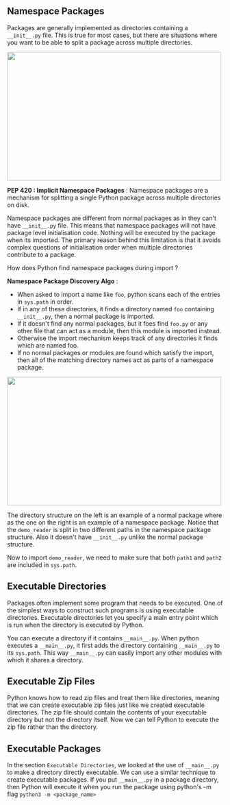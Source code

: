

## Namespace Packages

Packages are generally implemented as directories containing a `__init__.py` file. This is true for most cases, but there are situations where you want to be able to split a package across multiple directories. 


<img src="https://lh3.googleusercontent.com/enYulhI3fUmZU81qMP9u5wug0OJwgPzCzejmoDb6tz6Gzvv_pHEv731wFmgwB-HltzBTkmti55ZFpFoZR9T78c-PPj_k9_3NNh5no5XSY2_mwUnbZIZeAiI_oEH-5ixMo3dWYEGtSNtnEsK90gK-m3hVFmYiewHPaiI40qsb6hsZQmRwrR2mBIWT-arjekMJoxm-q0rFYUiENhl4QKc1MUJ-5t53m8bTF8TYy59CXjkJ1FWHNkz8ydow0GBD_JZaPxF_N77KO7blcdY6PnxJfGkMfB6oEkwqtkJJsjXSEnduRkyMyfKcx_yr-kBi6DEAvIOFZdxHDv49dwEmu_imFkxwz6iBD1bzJTxSMHt9FytaiDzikk4JVdWBhTWgKk1chrmQezxpCD-uS_jgweEbBEKWx7QCWJG_xwQownOPkdEJ7uN66186NtwWft015z7tuvI4fqMcNgVvZ2SZ1oUORLkuKBf10wbpC6hBPMc7A5RqOJwOtfAUYoKyxaHkgXQK0XhjNWLsXPQW2w6GVdF7j0TiOyMrmGGMSB3oJ6LKuZFJyMDEV2mEKfE9sTceEudSehbn2XFDFWOUtVgaLRfTBRaiK1yu9R4BYXWV4z6dPuqN9fMSxYjMMznwGAeFtBpPtCYFY7NylfJiz9fpF_pnxe89UIK1l9uqMv7RuSb24kCMhJs9vHirLqmzehNuag=w1348-h615-no?authuser=0" width="500px" height="300px" />

**PEP 420 : Implicit Namespace Packages** : Namespace packages are a mechanism for splitting a single Python package across multiple directories on disk. 

Namespace packages are different from normal packages as in they can't have `__init__.py` file. This means that namespace packages will not have package level initialisation code. Nothing will be executed by the package when its imported. The primary reason behind this limitation is that it avoids complex questions of initialisation order when multiple directories contribute to a package. 

How does Python find namespace packages during import ? 

**Namespace Package Discovery Algo** :   
- When asked to import a name like `foo`, python scans each of the entries in `sys.path` in order.
- If in any of these directories, it finds a directory named `foo` containing `__init__.py`, then a normal package is imported. 
- If it doesn't find any normal packages, but it foes find `foo.py` or any other file that can act as a module, then this module is imported instead. 
- Otherwise the import mechanism keeps track of any directories it finds which are named foo.
- If no normal packages or modules are found which satisfy the import, then all of the matching directory names act as parts of a namespace package.

<img src="https://lh3.googleusercontent.com/DqNDx67x-BDSzI7GRDeKx4NIig0o-RZfzI_r4-F3ZxPxEfqXfIlJlFD_gu0dKs-FudxdnOPpKrfebmy70r4iP3qBK8qZ6_RbPc9N21VBO85ItX8JECBA7Ej_jIwStP2Jbot8nMTbxBmaaPUL328m63pEIpkpfvBs3rS1o6amzk13i6lbRgb7Y90o-ibd56rube4xym-BxdIDmgoQB7sDcVayjcbiHl1YXPaYCXbip-XpSLtZHYyEKbCrOWJnaFXuE7jbkgRnTFHtnzt3Ml-KyDJ62ZkguOXBmtWs5_SMWPV9dD0FtW_rbMoHLy7Ds59A9KVlF6ar-1odmcGb042OhrBpDGbstM7G6jx7HtK6Pg0b2lLbzwAoU0npDVEoQF-SVs85UlJ7Yo4oTvZxz9Px9rop2u2Dg9YTFWwO_w3xIoJLYdeH2mH5KQBPbuvYTc6rGNGH6_ieD4dtpm4MyTVDvg0qmePVrFgcDCwK730U-S8GjhaPh75Ri2Oh-YsL8b_QajKnvNhalScalt_w2Y1m2zTMqN60aQvPFBvKlNI2xD20LXP1O7dTAXEmwk6QvP1JRzX5SLijZ7MZDycdPyMAd3mtZ8E_TIT_Zmldn3sJRYE8jYG2tB00JJz_e8k7rqFrNLY3KSj88ur7-HjBSCXpu6Cx53px__p4PS4mWdO1_lA2nIjdSXIM9c1Fmmpd6w=w622-h371-no?authuser=0" width="500px" height="300px" />

The directory structure on the left is an example of a normal package where as the one on the right is an example of a namespace package. Notice that the `demo_reader` is split in two different paths in the namespace package structure. Also it doesn't have `__init__.py` unlike the normal package structure. 

Now to import `demo_reader`, we need to make sure that both `path1` and `path2` are included in `sys.path`.  

## Executable Directories

Packages often implement some program that needs to be executed. One of the simplest ways to construct such programs is using executable directories. Executable directories let you specify a main entry point which is run when the directory is executed by Python. 

You can execute a directory if it contains `__main__.py`.  When python executes a `__main__.py`, it first adds the directory containing `__main__.py` to its `sys.path`. This way `__main__.py` can easily import any other modules with which it shares a directory. 

## Executable Zip Files 

Python knows how to read zip files and treat them like directories, meaning that we can create executable zip files just like we created executable directories. The zip file should contain the contents of your executable directory but not the directory itself. Now we can tell Python to execute the zip file rather than the directory. 

## Executable Packages

In the section `Executable Directories`, we looked at the use of `__main__.py` to make a directory directly executable. We can use a similar technique to create executable packages. If you put `__main__.py` in a package directory, then Python will execute it when you run the package using python's -m flag `python3 -m <package_name>`
<!--stackedit_data:
eyJoaXN0b3J5IjpbMTEyMzMzMTg2Nl19
-->